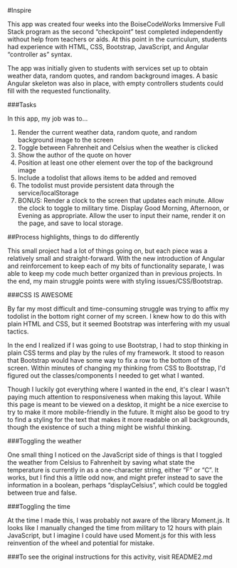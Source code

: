 #Inspire

This app was created four weeks into the BoiseCodeWorks Immersive Full Stack program as the second “checkpoint” test completed independently without help from teachers or aids. At this point in the curriculum, students had experience with HTML, CSS, Bootstrap, JavaScript, and Angular “controller as” syntax.

The app was initially given to students with services set up to obtain weather data, random quotes, and random background images. A basic Angular skeleton was also in place, with empty controllers students could fill with the requested functionality.

###Tasks

In this app, my job was to...

1. Render the current weather data, random quote, and random background image to the screen
2. Toggle between Fahrenheit and Celsius when the weather is clicked
3. Show the author of the quote on hover
4. Position at least one other element over the top of the background image
5. Include a todolist that allows items to be added and removed
6. The todolist must provide persistent data through the service/localStorage
7. BONUS: Render a clock to the screen that updates each minute. Allow the clock to toggle to military time. Display Good Morning, Afternoon, or Evening as appropriate. Allow the user to input their name, render it on the page, and save to local storage.

##Process highlights, things to do differently

This small project had a lot of things going on, but each piece was a relatively small and straight-forward. With the new introduction of Angular and reinforcement to keep each of my bits of functionality separate, I was able to keep my code much better organized than in previous projects. In the end, my main struggle points were with styling issues/CSS/Bootstrap.

###CSS IS AWESOME

By far my most difficult and time-consuming struggle was trying to affix my todolist in the bottom right corner of my screen. I knew how to do this with plain HTML and CSS, but it seemed Bootstrap was interfering with my usual tactics.

In the end I realized if I was going to use Bootstrap, I had to stop thinking in plain CSS terms and play by the rules of my framework. It stood to reason that Bootstrap would have some way to fix a row to the bottom of the screen. Within minutes of changing my thinking from CSS to Bootstrap, I'd figured out the classes/components I needed to get what I wanted.

Though I luckily got everything where I wanted in the end, it's clear I wasn't paying much attention to responsiveness when making this layout. While this page is meant to be viewed on a desktop, it might be a nice exercise to try to make it more mobile-friendly in the future. It might also be good to try to find a styling for the text that makes it more readable on all backgrounds, though the existence of such a thing might be wishful thinking.

###Toggling the weather

One small thing I noticed on the JavaScript side of things is that I toggled the weather from Celsius to Fahrenheit by saving what state the temperature is currently in as a one-character string, either “F” or “C”. It works, but I find this a little odd now, and might prefer instead to save the information in a boolean, perhaps “displayCelsius”, which could be toggled between true and false.

###Toggling the time

At the time I made this, I was probably not aware of the library Moment.js. It looks like I manually changed the time from military to 12 hours with plain JavaScript, but I imagine I could have used Moment.js for this with less reinvention of the wheel and potential for mistake.

###To see the original instructions for this activity, visit README2.md